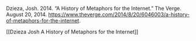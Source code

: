 Dzieza, Josh. 2014. “A History of Metaphors for the Internet.” The Verge. August 20, 2014. https://www.theverge.com/2014/8/20/6046003/a-history-of-metaphors-for-the-internet.

[[Dzieza Josh A History of Metaphors for the Internet]]

